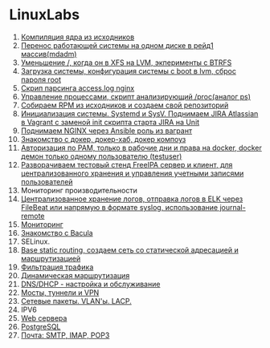 # LinuxLabs
1. [Компиляция ядра из исходников](./01-kernel-compilation)
2. [Перенос работающей системы на одном диске в рейд1 массив(mdadm)](./02-migrate-to-mdadm-raid)
3. [Уменьшение /,  когда он в XFS на LVM,  экперименты с BTRFS](./03-lvm_btrfs)
4. [Загрузка системы, конфигурация системы с boot в lvm, сброс пароля root](./04-boot_root_chroot)
5. [Скрип парсинга access.log nginx](./05-bash_awk_sed_grep)
6. [Управление процессами, скрипт анализирующий /proc(аналог ps)](./06-proccess_management)
7. [Собираем RPM из исходников и создаем свой репозиторий](./07-rpm_soft_distribution)
8. [Инициализация системы. Systemd и SysV.    Поднимаем JIRA Atlassian в Vagrant с заменой init скрипта старта JIRA на Unit](./08-systemc_sysV)
9. [Поднимаем NGINX через Ansible роль из вагрант](./09-ansible_vagrant)
10. [Знакомство с докер, докер-хаб, докер компоуз](./09-docker)
11. [Авторизация по PAM,  только в рабочие дни и права на docker, docker демон только одному пользователю (testuser)](./11-pam)
13. [Разворачиваем тестовый стенд FreeIPA сервер и клиент, для централизованного хранения и управления учетными записями пользователей](./13-ldap_central_auth)
12. Мониторинг производительности
14. [Централизованное хранение логов, отправка логов в ELK через FileBeat или напрямую в формате syslog, использование journal-remote](./13-ldap_central_auth)
15. [Мониторинг](./13-ldap_central_auth)
16. [Знакомство с Bacula](./backup_systems)
17. SELinux.
18. [Base static routing, создаем сеть со статической адресацией и маршрутизацией](./lab-18)
19. [Фильтрация трафика](./19-ip_traffic_filter)
20. [Динамическая маршрутизация](./20-dynamic_routing_OSPF)
21. [DNS/DHCP - настройка и обслуживание](./21-split_dns)
22. [Мосты, туннели и VPN ](./22-bridges_tunnels_vpn)
23. [Сетевые пакеты. VLAN'ы. LACP.](./23-vlans_lacp)
24. IPV6
25. [Web сервера](./25-web_servers_basic_antibot)
26. [PostgreSQL](./26-postgresql_barman)
27. [Почта: SMTP, IMAP, POP3](./27-mail_smtp_imap_pop3)
